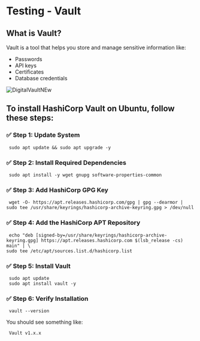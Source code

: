 # Testing - Vault
## What is Vault?
Vault is a tool that helps you store and manage sensitive information like:
- Passwords
- API keys
- Certificates
- Database credentials

![DigitalVaultNEw](https://github.com/user-attachments/assets/af27d076-4873-4594-8d50-e050d168749e)

## To install HashiCorp Vault on Ubuntu, follow these steps:

### ✅ Step 1: Update System
```
 sudo apt update && sudo apt upgrade -y
```
### ✅ Step 2: Install Required Dependencies
```
 sudo apt install -y wget gnupg software-properties-common
```
### ✅ Step 3: Add HashiCorp GPG Key
```
 wget -O- https://apt.releases.hashicorp.com/gpg | gpg --dearmor | sudo tee /usr/share/keyrings/hashicorp-archive-keyring.gpg > /dev/null
```
### ✅ Step 4: Add the HashiCorp APT Repository
```
 echo "deb [signed-by=/usr/share/keyrings/hashicorp-archive-keyring.gpg] https://apt.releases.hashicorp.com $(lsb_release -cs) main" | \
sudo tee /etc/apt/sources.list.d/hashicorp.list
```
### ✅ Step 5: Install Vault
```
 sudo apt update
 sudo apt install vault -y
```
 ### ✅ Step 6: Verify Installation
 ```
  vault --version
```
You should see something like:
```
 Vault v1.x.x
```
